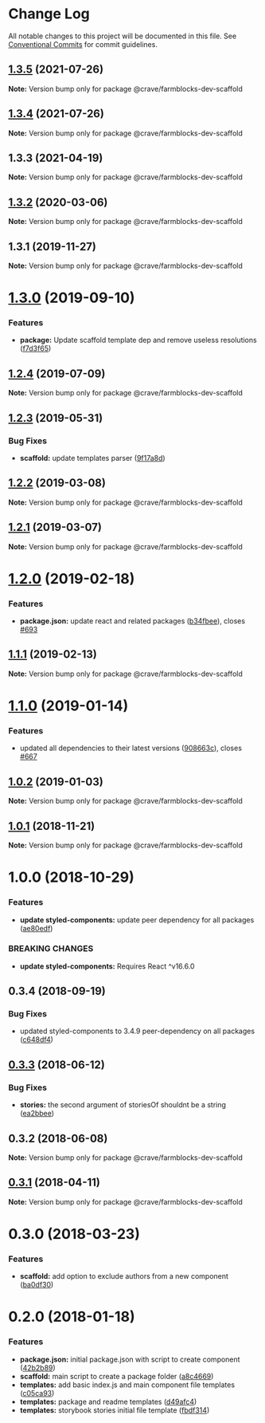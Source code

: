 # Change Log

All notable changes to this project will be documented in this file.
See [Conventional Commits](https://conventionalcommits.org) for commit guidelines.

## [1.3.5](https://github.com/CraveFood/farmblocks/compare/@crave/farmblocks-dev-scaffold@1.3.4...@crave/farmblocks-dev-scaffold@1.3.5) (2021-07-26)

**Note:** Version bump only for package @crave/farmblocks-dev-scaffold





## [1.3.4](https://github.com/CraveFood/farmblocks/compare/@crave/farmblocks-dev-scaffold@1.3.3...@crave/farmblocks-dev-scaffold@1.3.4) (2021-07-26)

**Note:** Version bump only for package @crave/farmblocks-dev-scaffold





## 1.3.3 (2021-04-19)

**Note:** Version bump only for package @crave/farmblocks-dev-scaffold





## [1.3.2](https://github.com/CraveFood/farmblocks/compare/@crave/farmblocks-dev-scaffold@1.3.1...@crave/farmblocks-dev-scaffold@1.3.2) (2020-03-06)

**Note:** Version bump only for package @crave/farmblocks-dev-scaffold





## 1.3.1 (2019-11-27)

**Note:** Version bump only for package @crave/farmblocks-dev-scaffold





# [1.3.0](https://github.com/CraveFood/farmblocks/compare/@crave/farmblocks-dev-scaffold@1.2.4...@crave/farmblocks-dev-scaffold@1.3.0) (2019-09-10)


### Features

* **package:** Update scaffold template dep and remove useless resolutions ([f7d3f65](https://github.com/CraveFood/farmblocks/commit/f7d3f65))





## [1.2.4](https://github.com/CraveFood/farmblocks/compare/@crave/farmblocks-dev-scaffold@1.2.3...@crave/farmblocks-dev-scaffold@1.2.4) (2019-07-09)

**Note:** Version bump only for package @crave/farmblocks-dev-scaffold





## [1.2.3](https://github.com/CraveFood/farmblocks/compare/@crave/farmblocks-dev-scaffold@1.2.2...@crave/farmblocks-dev-scaffold@1.2.3) (2019-05-31)


### Bug Fixes

* **scaffold:** update templates parser ([9f17a8d](https://github.com/CraveFood/farmblocks/commit/9f17a8d))





## [1.2.2](https://github.com/CraveFood/farmblocks/compare/@crave/farmblocks-dev-scaffold@1.2.1...@crave/farmblocks-dev-scaffold@1.2.2) (2019-03-08)

**Note:** Version bump only for package @crave/farmblocks-dev-scaffold





## [1.2.1](https://github.com/CraveFood/farmblocks/compare/@crave/farmblocks-dev-scaffold@1.2.0...@crave/farmblocks-dev-scaffold@1.2.1) (2019-03-07)

**Note:** Version bump only for package @crave/farmblocks-dev-scaffold





# [1.2.0](https://github.com/CraveFood/farmblocks/compare/@crave/farmblocks-dev-scaffold@1.1.1...@crave/farmblocks-dev-scaffold@1.2.0) (2019-02-18)


### Features

* **package.json:** update react and related packages ([b34fbee](https://github.com/CraveFood/farmblocks/commit/b34fbee)), closes [#693](https://github.com/CraveFood/farmblocks/issues/693)





## [1.1.1](https://github.com/CraveFood/farmblocks/compare/@crave/farmblocks-dev-scaffold@1.1.0...@crave/farmblocks-dev-scaffold@1.1.1) (2019-02-13)

**Note:** Version bump only for package @crave/farmblocks-dev-scaffold





# [1.1.0](https://github.com/CraveFood/farmblocks/compare/@crave/farmblocks-dev-scaffold@1.0.2...@crave/farmblocks-dev-scaffold@1.1.0) (2019-01-14)


### Features

* updated all dependencies to their latest versions ([908663c](https://github.com/CraveFood/farmblocks/commit/908663c)), closes [#667](https://github.com/CraveFood/farmblocks/issues/667)





<a name="1.0.2"></a>
## [1.0.2](https://github.com/CraveFood/farmblocks/compare/@crave/farmblocks-dev-scaffold@1.0.1...@crave/farmblocks-dev-scaffold@1.0.2) (2019-01-03)




**Note:** Version bump only for package @crave/farmblocks-dev-scaffold

<a name="1.0.1"></a>
## [1.0.1](https://github.com/CraveFood/farmblocks/compare/@crave/farmblocks-dev-scaffold@1.0.0...@crave/farmblocks-dev-scaffold@1.0.1) (2018-11-21)




**Note:** Version bump only for package @crave/farmblocks-dev-scaffold

<a name="1.0.0"></a>
# 1.0.0 (2018-10-29)


### Features

* **update styled-components:** update peer dependency for all packages ([ae80edf](https://github.com/CraveFood/farmblocks/commit/ae80edf))


### BREAKING CHANGES

* **update styled-components:** Requires React ^v16.6.0




<a name="0.3.4"></a>
## 0.3.4 (2018-09-19)


### Bug Fixes

* updated styled-components to 3.4.9 peer-dependency on all packages ([c648df4](https://github.com/CraveFood/farmblocks/commit/c648df4))




<a name="0.3.3"></a>
## [0.3.3](https://github.com/CraveFood/farmblocks/compare/@crave/farmblocks-dev-scaffold@0.3.2...@crave/farmblocks-dev-scaffold@0.3.3) (2018-06-12)


### Bug Fixes

* **stories:** the second argument of storiesOf shouldnt be a string ([ea2bbee](https://github.com/CraveFood/farmblocks/commit/ea2bbee))




<a name="0.3.2"></a>
## 0.3.2 (2018-06-08)




**Note:** Version bump only for package @crave/farmblocks-dev-scaffold

<a name="0.3.1"></a>
## [0.3.1](https://github.com/CraveFood/farmblocks/compare/@crave/farmblocks-dev-scaffold@0.3.0...@crave/farmblocks-dev-scaffold@0.3.1) (2018-04-11)




**Note:** Version bump only for package @crave/farmblocks-dev-scaffold

<a name="0.3.0"></a>
# 0.3.0 (2018-03-23)


### Features

* **scaffold:** add option to exclude authors from a new component ([ba0df30](https://github.com/CraveFood/farmblocks/commit/ba0df30))




<a name="0.2.0"></a>
# 0.2.0 (2018-01-18)


### Features

* **package.json:** initial package.json with script to create component ([42b2b89](https://github.com/CraveFood/farmblocks/commit/42b2b89))
* **scaffold:** main script to create a package folder ([a8c4669](https://github.com/CraveFood/farmblocks/commit/a8c4669))
* **templates:** add basic index.js and main component file templates ([c05ca93](https://github.com/CraveFood/farmblocks/commit/c05ca93))
* **templates:** package and readme templates ([d49afc4](https://github.com/CraveFood/farmblocks/commit/d49afc4))
* **templates:** storybook stories initial file template ([fbdf314](https://github.com/CraveFood/farmblocks/commit/fbdf314))
